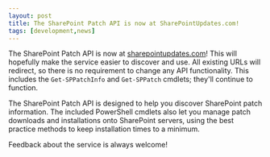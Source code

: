 ```yaml
---
layout: post
title: The SharePoint Patch API is now at SharePointUpdates.com!
tags: [development,news]
---
```


The SharePoint Patch API is now at [sharepointupdates.com](https://sharepointupdates.com)! This will hopefully make the service easier to discover and use. All existing URLs will redirect, so there is no requirement to change any API functionality. This includes the `Get-SPPatchInfo` and `Get-SPPatch` cmdlets; they'll continue to function.

The SharePoint Patch API is designed to help you discover SharePoint patch information. The included PowerShell cmdlets also let you manage patch downloads and installations onto SharePoint servers, using the best practice methods to keep installation times to a minimum.

Feedback about the service is always welcome!